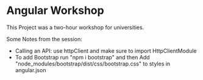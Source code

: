 # Angular Workshop
This Project was a two-hour workshop for universities.


Some Notes from the session: 
- Calling an API: use httpClient and make sure to import HttpClientModule
- To add Bootstrap run "npm i bootstrap" and then Add "node_modules/bootstrap/dist/css/bootstrap.css" to styles in angular.json
